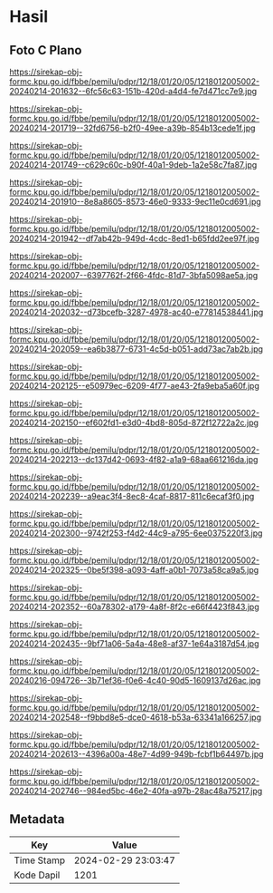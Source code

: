 # Hasil

## Foto C Plano

https://sirekap-obj-formc.kpu.go.id/fbbe/pemilu/pdpr/12/18/01/20/05/1218012005002-20240214-201632--6fc56c63-151b-420d-a4d4-fe7d471cc7e9.jpg

https://sirekap-obj-formc.kpu.go.id/fbbe/pemilu/pdpr/12/18/01/20/05/1218012005002-20240214-201719--32fd6756-b2f0-49ee-a39b-854b13cede1f.jpg

https://sirekap-obj-formc.kpu.go.id/fbbe/pemilu/pdpr/12/18/01/20/05/1218012005002-20240214-201749--c629c60c-b90f-40a1-9deb-1a2e58c7fa87.jpg

https://sirekap-obj-formc.kpu.go.id/fbbe/pemilu/pdpr/12/18/01/20/05/1218012005002-20240214-201910--8e8a8605-8573-46e0-9333-9ec11e0cd691.jpg

https://sirekap-obj-formc.kpu.go.id/fbbe/pemilu/pdpr/12/18/01/20/05/1218012005002-20240214-201942--df7ab42b-949d-4cdc-8ed1-b65fdd2ee97f.jpg

https://sirekap-obj-formc.kpu.go.id/fbbe/pemilu/pdpr/12/18/01/20/05/1218012005002-20240214-202007--6397762f-2f66-4fdc-81d7-3bfa5098ae5a.jpg

https://sirekap-obj-formc.kpu.go.id/fbbe/pemilu/pdpr/12/18/01/20/05/1218012005002-20240214-202032--d73bcefb-3287-4978-ac40-e77814538441.jpg

https://sirekap-obj-formc.kpu.go.id/fbbe/pemilu/pdpr/12/18/01/20/05/1218012005002-20240214-202059--ea6b3877-6731-4c5d-b051-add73ac7ab2b.jpg

https://sirekap-obj-formc.kpu.go.id/fbbe/pemilu/pdpr/12/18/01/20/05/1218012005002-20240214-202125--e50979ec-6209-4f77-ae43-2fa9eba5a60f.jpg

https://sirekap-obj-formc.kpu.go.id/fbbe/pemilu/pdpr/12/18/01/20/05/1218012005002-20240214-202150--ef602fd1-e3d0-4bd8-805d-872f12722a2c.jpg

https://sirekap-obj-formc.kpu.go.id/fbbe/pemilu/pdpr/12/18/01/20/05/1218012005002-20240214-202213--dc137d42-0693-4f82-a1a9-68aa661216da.jpg

https://sirekap-obj-formc.kpu.go.id/fbbe/pemilu/pdpr/12/18/01/20/05/1218012005002-20240214-202239--a9eac3f4-8ec8-4caf-8817-811c6ecaf3f0.jpg

https://sirekap-obj-formc.kpu.go.id/fbbe/pemilu/pdpr/12/18/01/20/05/1218012005002-20240214-202300--9742f253-f4d2-44c9-a795-6ee0375220f3.jpg

https://sirekap-obj-formc.kpu.go.id/fbbe/pemilu/pdpr/12/18/01/20/05/1218012005002-20240214-202325--0be5f398-a093-4aff-a0b1-7073a58ca9a5.jpg

https://sirekap-obj-formc.kpu.go.id/fbbe/pemilu/pdpr/12/18/01/20/05/1218012005002-20240214-202352--60a78302-a179-4a8f-8f2c-e66f4423f843.jpg

https://sirekap-obj-formc.kpu.go.id/fbbe/pemilu/pdpr/12/18/01/20/05/1218012005002-20240214-202435--9bf71a06-5a4a-48e8-af37-1e64a3187d54.jpg

https://sirekap-obj-formc.kpu.go.id/fbbe/pemilu/pdpr/12/18/01/20/05/1218012005002-20240216-094726--3b71ef36-f0e6-4c40-90d5-1609137d26ac.jpg

https://sirekap-obj-formc.kpu.go.id/fbbe/pemilu/pdpr/12/18/01/20/05/1218012005002-20240214-202548--f9bbd8e5-dce0-4618-b53a-63341a166257.jpg

https://sirekap-obj-formc.kpu.go.id/fbbe/pemilu/pdpr/12/18/01/20/05/1218012005002-20240214-202613--4396a00a-48e7-4d99-949b-fcbf1b64497b.jpg

https://sirekap-obj-formc.kpu.go.id/fbbe/pemilu/pdpr/12/18/01/20/05/1218012005002-20240214-202746--984ed5bc-46e2-40fa-a97b-28ac48a75217.jpg


## Metadata

| Key        | Value               |
| ---------- | ------------------- |
| Time Stamp | 2024-02-29 23:03:47 |
| Kode Dapil | 1201                |



